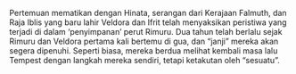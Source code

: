 Pertemuan mematikan dengan Hinata, serangan dari Kerajaan Falmuth, dan Raja Iblis yang baru lahir Veldora dan Ifrit telah menyaksikan peristiwa yang terjadi di dalam ‘penyimpanan’ perut Rimuru. Dua tahun telah berlalu sejak Rimuru dan Veldora pertama kali bertemu di gua, dan “janji” mereka akan segera dipenuhi. Seperti biasa, mereka berdua melihat kembali masa lalu Tempest dengan langkah mereka sendiri, tetapi ketakutan oleh “sesuatu”.
